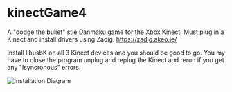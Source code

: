 # kinectGame4
 
A "dodge the bullet" stle Danmaku game for the Xbox Kinect. Must plug in a Kinect and install drivers using Zadig.
https://zadig.akeo.ie/

Install libusbK on all 3 Kinect devices and you should be good to go. You my have to close the program unplug and replug the Kinect and rerun if you get any "Isyncronous" errors.

![Installation Diagram](https://github.com/Haldrion/kinectGame/blob/master/Installation%20Diagram.png)
